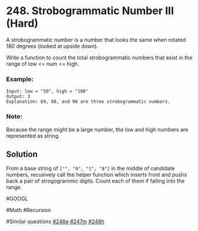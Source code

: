 # 248. Strobogrammatic Number III (Hard)

A strobogrammatic number is a number that looks the same when rotated 180 degrees (looked at upside down).

Write a function to count the total strobogrammatic numbers that exist in the range of low <= num <= high.

### Example:
```
Input: low = "50", high = "100"
Output: 3 
Explanation: 69, 88, and 96 are three strobogrammatic numbers.
```
### Note:
Because the range might be a large number, the low and high numbers are represented as string.

## Solution
From a base string of `["", "0", "1", "8"]` in the middle of candidate numbers, recusively call the helper function which inserts front and pushs back a pair of strogogrammic digits. Count each of them if falling into the range.

#GOOGL

#Math #Recursion

#Similar questions [#246e](../p246e/README.md) [#247m](../p247m/README.md) [#248h](../p248h/README.md)
